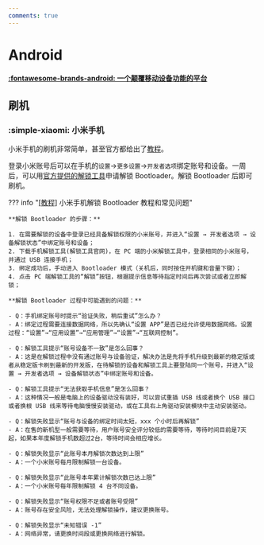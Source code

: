 ```yaml
---
comments: true
---
```


# Android

[**:fontawesome-brands-android: 一个颠覆移动设备功能的平台**](https://www.android.com/)

## 刷机

### :simple-xiaomi: 小米手机

小米手机的刷机非常简单，甚至官方都给出了[教程](https://www.mi.com/service/support)。

登录小米账号后可以在手机的`设置`→`更多设置`→`开发者选项`绑定账号和设备。一周后，可以用[官方提供的解锁工具](http://www.miui.com/unlock/download.html)申请解锁 Bootloader。解锁 Bootloader 后即可刷机。

??? info "[[教程]](https://web.vip.miui.com/page/info/mio/mio/detail?postId=17982230) 小米手机解锁 Bootloader 教程和常见问题"

    **解锁 Bootloader 的步骤：**

    1. 在需要解锁的设备中登录已经具备解锁权限的小米账号，并进入“设置 → 开发者选项 → 设备解锁状态”中绑定账号和设备；
    2. 下载手机解锁工具(解锁工具官网)，在 PC 端的小米解锁工具中，登录相同的小米账号，并通过 USB 连接手机；
    3. 绑定成功后，手动进入 Bootloader 模式（关机后，同时按住开机键和音量下键）；
    4. 点击 PC 端解锁工具的“解锁”按钮，根据提示信息等待指定时间后再次尝试或者立即解锁；

    **解锁 Bootloader 过程中可能遇到的问题：**

    - Q：手机绑定账号时提示“验证失败，稍后重试”怎么办？
    - A：绑定过程需要连接数据网络，所以先确认“设置 APP”是否已经允许使用数据网络。设置过程：“设置”→“应用设置”→“应用管理”→“设置”→“互联网控制”。

    - Q：解锁工具提示“账号设备不一致”是怎么回事？
    - A：这是在解锁过程中没有通过账号与设备验证，解决办法是先将手机升级到最新的稳定版或者从稳定版卡刷到最新的开发版，在待解锁的设备和解锁工具上要登陆同一个账号，并进入“设置 → 开发者选项 → 设备解锁状态”中绑定账号和设备。

    - Q：解锁工具提示“无法获取手机信息”是怎么回事？
    - A：这种情况一般是电脑上的设备驱动没有装好，可以尝试重插 USB 线或者换个 USB 接口或者换根 USB 线来等待电脑慢慢安装驱动，或在工具右上角驱动安装模块中主动安装驱动。

    - Q：解锁失败显示“账号与设备的绑定时间太短，xxx 个小时后再解锁”
    - A：在售的新机型一般需要等待，用户账号安全评分较低的需要等待，等待时间目前是7天起，如果本年度解锁手机数超过2台，等待时间会相应增长。

    - Q：解锁失败显示“此账号本月解锁次数达到上限”
    - A：一个小米账号每月限制解锁一台设备。

    - Q：解锁失败显示“此账号本年累计解锁次数已达上限”
    - A：一个小米账号每年限制解锁 4 台不同设备。

    - Q：解锁失败显示“账号权限不足或者账号受限”
    - A：账号存在安全风险，无法处理解锁操作，建议更换账号。

    - Q：解锁失败显示“未知错误 -1”
    - A：网络异常，请更换时间段或更换网络进行解锁。

